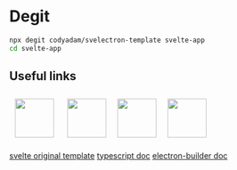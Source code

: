 # Degit

```bash
npx degit codyadam/svelectron-template svelte-app
cd svelte-app
```

## Useful links

<img src="https://svelte.dev/favicon.png" alt="" style="margin: 10px" width="70px"/> <img src="https://www.electronjs.org/images/favicon.ico" alt="" style="margin: 10px" width="70px"/><img src="https://www.typescriptlang.org/assets/images/icons/favicon.ico" alt="" style="margin: 10px" width="70px" /><img src="https://sass-lang.com/favicon.ico" alt="" style="margin: 10px" width="70px"/>

[svelte original template](https://github.com/sveltejs/template)
[typescript doc](https://www.typescriptlang.org/docs/home.html)
[electron-builder doc](https://www.electron.build/)
